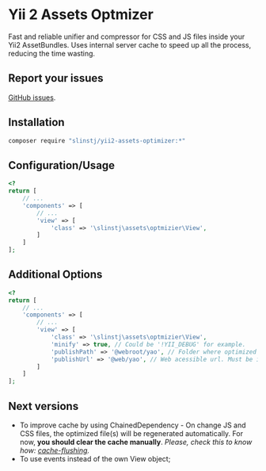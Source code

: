 Yii 2 Assets Optmizer
===========================

Fast and reliable unifier and compressor for CSS and JS files inside your Yii2 AssetBundles.
Uses internal server cache to speed up all the process, reducing the time wasting.

Report your issues
-------
[GitHub issues](https://github.com/slinstj/yii2-assets-optimizer/issues).

Installation
------------
```bash
composer require "slinstj/yii2-assets-optimizer:*"
```

Configuration/Usage
---------
```php
<?
return [
    // ...
    'components' => [
        // ...
        'view' => [
            'class' => '\slinstj\assets\optmizier\View',
        ]
    ]
];
```

Additional Options
---------
```php
<?
return [
    // ...
    'components' => [
        // ...
        'view' => [
            'class' => '\slinstj\assets\optmizier\View',
            'minify' => true, // Could be '!YII_DEBUG' for example.
            'publishPath' => '@webroot/yao', // Folder where optimized file(s) will be published in.
            'publishUrl' => '@web/yao', // Web acessible url. Must be in accord to 'publishPath'.
        ]
    ]
];
```

Next versions
---------
* To improve cache by using ChainedDependency - On change JS and CSS files, the optimized
file(s) will be regenerated automatically. For now, **you should clear the cache manually**.
*Please, check this to know how: [cache-flushing](http://www.yiiframework.com/doc-2.0/guide-caching-data.html#cache-flushing).*
* To use events instead of the own View object;
